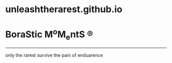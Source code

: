# unleashtherarest.github.io

 <h1>BoraStic M<sup>o</sup>M<sub>e</sub>ntS &reg;</h1>
        <hr/>
        <p1>only the rarest survive the pain of enduarence</p>
